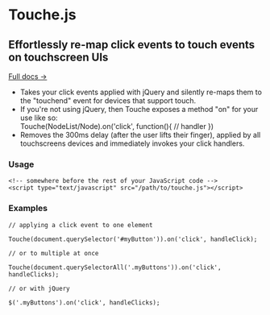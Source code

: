 Touche.js
======

## Effortlessly re-map click events to touch events on touchscreen UIs

[Full docs &rarr;](http://benhowdle.im/touche)

<ul>
		<li>Takes your click events applied with jQuery and silently re-maps them to the "touchend" event for devices that support touch.</li>
		<li>If you're not using jQuery, then Touche exposes a method "on" for your use like so:</li>
	Touche(NodeList/Node).on('click', function(){ // handler })
		<li>Removes the 300ms delay (after the user lifts their finger), applied by all touchscreens devices and immediately invokes your click handlers.</li>
</ul>

### Usage

	<!-- somewhere before the rest of your JavaScript code -->
	<script type="text/javascript" src="/path/to/touche.js"></script>


### Examples

	// applying a click event to one element

	Touche(document.querySelector('#myButton')).on('click', handleClick);

	// or to multiple at once

	Touche(document.querySelectorAll('.myButtons')).on('click', handleClicks);

	// or with jQuery

	$('.myButtons').on('click', handleClicks);


